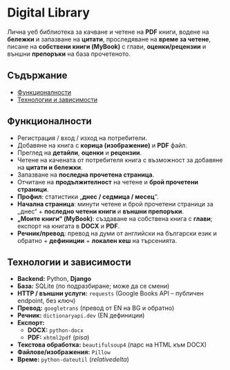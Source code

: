 # Digital Library

Лична уеб библиотека за качване и четене на **PDF** книги, водене на **бележки** и запазване на **цитати**, проследяване на **време за четене**, писане на **собствени книги (MyBook)** с глави, **оценки/рецензии** и външни **препоръки** на база прочетеното.

## Съдържание

- [Функционалности](#функционалности)
- [Технологии и зависимости](#технологии-и-зависимости)

## Функционалности

- Регистрация / вход / изход на потребители.
- Добавяне на книга с **корица (изображение)** и **PDF** файл.
- Преглед на **детайли**, **оценки** и **рецензии**.
- Четене на качената от потребителя книга с възможност за добавяне на **цитати и бележки**.
- Запазване на **последна прочетена страница**.
- Отчитане на **продължителност** на четене и **брой прочетени страници**.
- **Профил**: статистики „**днес / седмица / месец**“.
- **Начална страница**: минути четене и брой прочетени страници за „днес“ + **последно четени книги** и **външни препоръки**.
- **„Моите книги“ (MyBook)**: създаване на собствена книга с **глави**; експорт на книгата в **DOCX** и **PDF**.
- **Речник/превод**: превод на думи от английски на български език и обратно + **дефиниции** + **локален кеш** на търсенията.

## Технологии и зависимости

- **Backend:** Python, **Django**
- **База:** SQLite (по подразбиране; може да се смени)
- **HTTP / външни услуги:** `requests` (Google Books API – публичен endpoint, без ключ)
- **Превод:** `googletrans` (превод от EN на BG и обратно)
- **Речник:** `dictionaryapi.dev` (EN дефиниции)
- **Експорт:**
  - **DOCX:** `python-docx`
  - **PDF:** `xhtml2pdf` (*pisa*)
- **Текстова обработка:** `beautifulsoup4` (парс на HTML към DOCX)
- **Файлове/изображения:** `Pillow`
- **Време:** `python-dateutil` (*relativedelta*)

